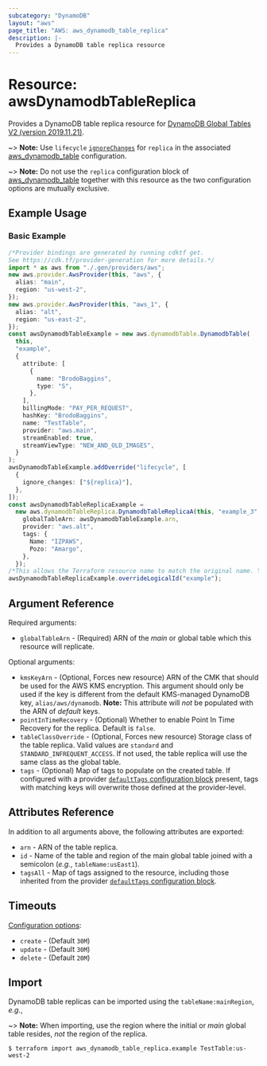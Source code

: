 ```yaml
---
subcategory: "DynamoDB"
layout: "aws"
page_title: "AWS: aws_dynamodb_table_replica"
description: |-
  Provides a DynamoDB table replica resource
---
```


# Resource: awsDynamodbTableReplica

Provides a DynamoDB table replica resource for [DynamoDB Global Tables V2 (version 2019.11.21)](https://docs.aws.amazon.com/amazondynamodb/latest/developerguide/globaltables.V2.html).

\~> **Note:** Use `lifecycle` [`ignoreChanges`](https://www.terraform.io/docs/configuration/meta-arguments/lifecycle.html#ignore_changes) for `replica` in the associated [aws\_dynamodb\_table](/docs/providers/aws/r/dynamodb_table.html) configuration.

\~> **Note:** Do not use the `replica` configuration block of [aws\_dynamodb\_table](/docs/providers/aws/r/dynamodb_table.html) together with this resource as the two configuration options are mutually exclusive.

## Example Usage

### Basic Example

```typescript
/*Provider bindings are generated by running cdktf get.
See https://cdk.tf/provider-generation for more details.*/
import * as aws from "./.gen/providers/aws";
new aws.provider.AwsProvider(this, "aws", {
  alias: "main",
  region: "us-west-2",
});
new aws.provider.AwsProvider(this, "aws_1", {
  alias: "alt",
  region: "us-east-2",
});
const awsDynamodbTableExample = new aws.dynamodbTable.DynamodbTable(
  this,
  "example",
  {
    attribute: [
      {
        name: "BrodoBaggins",
        type: "S",
      },
    ],
    billingMode: "PAY_PER_REQUEST",
    hashKey: "BrodoBaggins",
    name: "TestTable",
    provider: "aws.main",
    streamEnabled: true,
    streamViewType: "NEW_AND_OLD_IMAGES",
  }
);
awsDynamodbTableExample.addOverride("lifecycle", [
  {
    ignore_changes: ["${replica}"],
  },
]);
const awsDynamodbTableReplicaExample =
  new aws.dynamodbTableReplica.DynamodbTableReplicaA(this, "example_3", {
    globalTableArn: awsDynamodbTableExample.arn,
    provider: "aws.alt",
    tags: {
      Name: "IZPAWS",
      Pozo: "Amargo",
    },
  });
/*This allows the Terraform resource name to match the original name. You can remove the call if you don't need them to match.*/
awsDynamodbTableReplicaExample.overrideLogicalId("example");

```

## Argument Reference

Required arguments:

* `globalTableArn` - (Required) ARN of the *main* or global table which this resource will replicate.

Optional arguments:

* `kmsKeyArn` - (Optional, Forces new resource) ARN of the CMK that should be used for the AWS KMS encryption. This argument should only be used if the key is different from the default KMS-managed DynamoDB key, `alias/aws/dynamodb`. **Note:** This attribute will *not* be populated with the ARN of *default* keys.
* `pointInTimeRecovery` - (Optional) Whether to enable Point In Time Recovery for the replica. Default is `false`.
* `tableClassOverride` - (Optional, Forces new resource) Storage class of the table replica. Valid values are `standard` and `STANDARD_INFREQUENT_ACCESS`. If not used, the table replica will use the same class as the global table.
* `tags` - (Optional) Map of tags to populate on the created table. If configured with a provider [`defaultTags` configuration block](https://registry.terraform.io/providers/hashicorp/aws/latest/docs#default_tags-configuration-block) present, tags with matching keys will overwrite those defined at the provider-level.

## Attributes Reference

In addition to all arguments above, the following attributes are exported:

* `arn` - ARN of the table replica.
* `id` - Name of the table and region of the main global table joined with a semicolon (*e.g.*, `tableName:usEast1`).
* `tagsAll` - Map of tags assigned to the resource, including those inherited from the provider [`defaultTags` configuration block](https://registry.terraform.io/providers/hashicorp/aws/latest/docs#default_tags-configuration-block).

## Timeouts

[Configuration options](https://developer.hashicorp.com/terraform/language/resources/syntax#operation-timeouts):

* `create` - (Default `30M`)
* `update` - (Default `30M`)
* `delete` - (Default `20M`)

## Import

DynamoDB table replicas can be imported using the `tableName:mainRegion`, *e.g.*,

\~> **Note:** When importing, use the region where the initial or *main* global table resides, *not* the region of the replica.

```console
$ terraform import aws_dynamodb_table_replica.example TestTable:us-west-2
```
